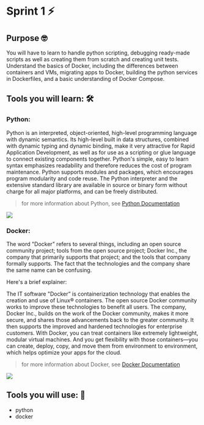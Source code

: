 # Sprint 1 ⚡️

## Purpose 🤓
You will have to learn to handle python scripting, debugging ready-made scripts as well as creating them from scratch and creating unit tests. Understand the basics of Docker, including the differences between containers and VMs, migrating apps to Docker, building the python services in Dockerfiles, and a basic understanding of Docker Compose.

## Tools you will learn: 🛠

### Python:
Python is an interpreted, object-oriented, high-level programming language with dynamic semantics. Its high-level built in data structures, combined with dynamic typing and dynamic binding, make it very attractive for Rapid Application Development, as well as for use as a scripting or glue language to connect existing components together. Python's simple, easy to learn syntax emphasizes readability and therefore reduces the cost of program maintenance. Python supports modules and packages, which encourages program modularity and code reuse. The Python interpreter and the extensive standard library are available in source or binary form without charge for all major platforms, and can be freely distributed.

> for more information about Python, see [Python Documentation](https://www.python.org/)

![](https://1000marcas.net/wp-content/uploads/2020/11/Python-logo.png)

### Docker:
The word "Docker" refers to several things, including an open source community project; tools from the open source project; Docker Inc., the company that primarily supports that project; and the tools that company formally supports. The fact that the technologies and the company share the same name can be confusing.

Here's a brief explainer:

The IT software "Docker” is containerization technology that enables the creation and use of Linux® containers.
The open source Docker community works to improve these technologies to benefit all users.
The company, Docker Inc., builds on the work of the Docker community, makes it more secure, and shares those advancements back to the greater community. It then supports the improved and hardened technologies for enterprise customers.
With Docker, you can treat containers like extremely lightweight, modular virtual machines. And you get flexibility with those containers&mdash;you can create, deploy, copy, and move them from environment to environment, which helps optimize your apps for the cloud.

> for more information about Docker, see [Docker Documentation](https://www.docker.com/)

![](https://cdn.worldvectorlogo.com/logos/docker-1.svg)

## Tools you will use: 🔧

- python
- docker
